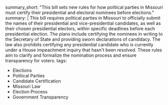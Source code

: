 summary_short: "This bill sets new rules for how political parties in Missouri must certify their presidential and electoral nominees before elections."
summary: |
  This bill requires political parties in Missouri to officially submit the names of their presidential and vice-presidential candidates, as well as their chosen presidential electors, within specific deadlines before each presidential election. The plans include certifying the nominees in writing to the Secretary of State and providing sworn declarations of candidacy. The law also prohibits certifying any presidential candidate who is currently under a House impeachment inquiry that hasn't been resolved. These rules aim to clarify and formalize the nomination process and ensure transparency for voters.
tags:
  - Elections
  - Political Parties
  - Candidate Certification
  - Missouri Law
  - Election Process
  - Government Transparency
